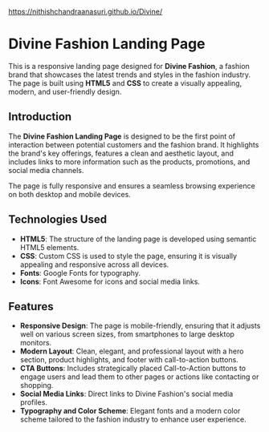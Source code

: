 https://nithishchandraanasuri.github.io/Divine/

# Divine Fashion Landing Page

This is a responsive landing page designed for **Divine Fashion**, a fashion brand that showcases the latest trends and styles in the fashion industry. The page is built using **HTML5** and **CSS** to create a visually appealing, modern, and user-friendly design.



## Introduction
The **Divine Fashion Landing Page** is designed to be the first point of interaction between potential customers and the fashion brand. It highlights the brand's key offerings, features a clean and aesthetic layout, and includes links to more information such as the products, promotions, and social media channels.

The page is fully responsive and ensures a seamless browsing experience on both desktop and mobile devices.

## Technologies Used
- **HTML5**: The structure of the landing page is developed using semantic HTML5 elements.
- **CSS**: Custom CSS is used to style the page, ensuring it is visually appealing and responsive across all devices.
- **Fonts**: Google Fonts for typography.
- **Icons**: Font Awesome for icons and social media links.

## Features
- **Responsive Design**: The page is mobile-friendly, ensuring that it adjusts well on various screen sizes, from smartphones to large desktop monitors.
- **Modern Layout**: Clean, elegant, and professional layout with a hero section, product highlights, and footer with call-to-action buttons.
- **CTA Buttons**: Includes strategically placed Call-to-Action buttons to engage users and lead them to other pages or actions like contacting or shopping.
- **Social Media Links**: Direct links to Divine Fashion's social media profiles.
- **Typography and Color Scheme**: Elegant fonts and a modern color scheme tailored to the fashion industry to enhance user experience.



